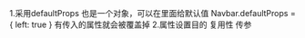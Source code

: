 1.采用defaultProps
    也是一个对象，可以在里面给默认值
        Navbar.defaultProps = {
            left: true
        }
    有传入的属性就会被覆盖掉
2.属性设置目的
    复用性
    传参